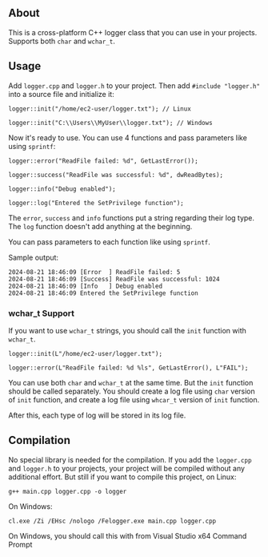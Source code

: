 ## About
This is a cross-platform C++ logger class that you can use in your projects. Supports both `char` and `wchar_t`.

## Usage
Add `logger.cpp` and `logger.h` to your project. Then add `#include "logger.h"` into a source file and initialize it:

`logger::init("/home/ec2-user/logger.txt"); // Linux`

`logger::init("C:\\Users\\MyUser\\logger.txt"); // Windows`

Now it's ready to use. You can use 4 functions and pass parameters like using `sprintf`:

`logger::error("ReadFile failed: %d", GetLastError());`

`logger::success("ReadFile was successful: %d", dwReadBytes);`

`logger::info("Debug enabled");`

`logger::log("Entered the SetPrivilege function");`

The `error`, `success` and `info` functions put a string regarding their log type. The `log` function doesn't add anything at the beginning.

You can pass parameters to each function like using `sprintf`.

Sample output:

```
2024-08-21 18:46:09 [Error  ] ReadFile failed: 5
2024-08-21 18:46:09 [Success] ReadFile was successful: 1024
2024-08-21 18:46:09 [Info   ] Debug enabled
2024-08-21 18:46:09 Entered the SetPrivilege function
```

### wchar_t Support
If you want to use `wchar_t` strings, you should call the `init` function with `wchar_t`.

`logger::init(L"/home/ec2-user/logger.txt");`

`logger::error(L"ReadFile failed: %d %ls", GetLastError(), L"FAIL");`

You can use both `char` and `wchar_t` at the same time. But the `init` function should be called separately. You should create a log file using `char` version of `init` function, and create a log file using `whcar_t` version of `init` function.

After this, each type of log will be stored in its log file.

## Compilation
No special library is needed for the compilation. If you add the `logger.cpp` and `logger.h` to your projects, your project will be compiled without any additional effort. But still if you want to compile this project, on Linux:

`g++ main.cpp logger.cpp -o logger`

On Windows:

`cl.exe /Zi /EHsc /nologo /Felogger.exe main.cpp logger.cpp`

On Windows, you should call this with from Visual Studio x64 Command Prompt

